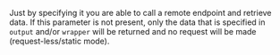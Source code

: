 Just by specifying it you are able to call a remote endpoint and retrieve data. If this parameter is not present, only the data that is specified in `output` and/or `wrapper` will be returned and no request will be made (request-less/static mode).